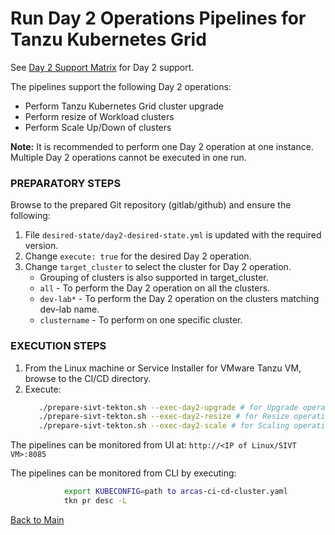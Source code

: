 # Run Day 2 Operations Pipelines for Tanzu Kubernetes Grid

See [Day 2 Support Matrix](../README.md) for Day 2 support.

The pipelines support the following Day 2 operations:
- Perform Tanzu Kubernetes Grid cluster upgrade
- Perform resize of Workload clusters
- Perform Scale Up/Down of clusters

**Note:** It is recommended to perform one Day 2 operation at one instance. Multiple Day 2 operations cannot be executed in one run.

### PREPARATORY STEPS
Browse to the prepared Git repository (gitlab/github) and ensure the following:
   1. File `desired-state/day2-desired-state.yml` is updated with the required version. 
   2. Change `execute: true` for the desired Day 2 operation. 
   3. Change `target_cluster` to select the cluster for Day 2 operation. 
        - Grouping of clusters is also supported in target_cluster. 
        - `all` - To perform the Day 2 operation on all the clusters. 
        - `dev-lab*` - To perform the Day 2 operation on the clusters matching dev-lab name. 
        - `clustername` - To perform on one specific cluster.

### EXECUTION STEPS
1. From the Linux machine or Service Installer for VMware Tanzu VM, browse to the CI/CD directory. 
2. Execute: 
      ```bash
         ./prepare-sivt-tekton.sh --exec-day2-upgrade # for Upgrade operation
         ./prepare-sivt-tekton.sh --exec-day2-resize # for Resize operation
         ./prepare-sivt-tekton.sh --exec-day2-scale # for Scaling operation
      ```
The pipelines can be monitored from UI at:  `http://<IP of Linux/SIVT VM>:8085`        
                  
The pipelines can be monitored from CLI by executing:
```bash
            export KUBECONFIG=path to arcas-ci-cd-cluster.yaml
            tkn pr desc -L    
```
   
[Back to Main](../README.md)
